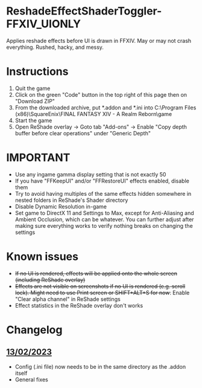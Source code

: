 # ReshadeEffectShaderToggler-FFXIV_UIONLY
Applies reshade effects before UI is drawn in FFXIV. May or may not crash everything. Rushed, hacky, and messy.

# Instructions
1. Quit the game
2. Click on the green "Code" button in the top right of this page then on "Download ZIP"
3. From the downloaded archive, put \*.addon and \*.ini into C:\Program Files (x86)\SquareEnix\FINAL FANTASY XIV - A Realm Reborn\game
4. Start the game
5. Open ReShade overlay -> Goto tab "Add-ons" -> Enable "Copy depth buffer before clear operations" under "Generic Depth"

# IMPORTANT
* Use any ingame gamma display setting that is not exactly 50
* If you have "FFKeepUI" and/or "FFRestoreUI" effects enabled, disable them
* Try to avoid having multiples of the same effects hidden somewhere in nested folders in ReShade's Shader directory
* Disable Dynamic Resolution in-game
* Set game to DirectX 11 and Settings to Max, except for Anti-Aliasing and Ambient Occlusion, which can be whatever. You can further adjust after making sure everything works to verify nothing breaks on changing the settings

# Known issues
* ~~If no UI is rendered, effects will be applied onto the whole screen (including ReShade overlay)~~
* ~~Effects are not visible on screenshots if no UI is rendered (e.g. scroll lock). Might need to use Print screen or SHIFT+ALT+S for now~~: Enable "Clear alpha channel" in ReShade settings
* Effect statistics in the ReShade overlay don't works

# Changelog
## [13/02/2023](https://github.com/4lex4nder/ReshadeEffectShaderToggler/tree/0fa0f6fe41815cfaa3f22f7f740366796e13f6e6)
* Config (.ini file) now needs to be in the same directory as the .addon itself
* General fixes